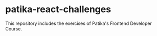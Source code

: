 # patika-react-challenges
This repository includes the exercises of Patika's Frontend Developer Course.
